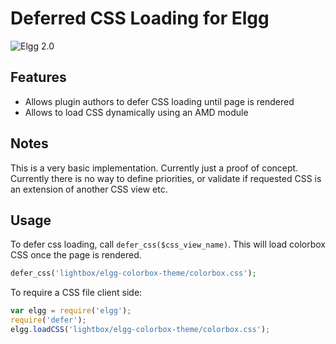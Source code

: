 Deferred CSS Loading for Elgg
=============================
![Elgg 2.0](https://img.shields.io/badge/Elgg-2.0.x-orange.svg?style=flat-square)

## Features

 * Allows plugin authors to defer CSS loading until page is rendered
 * Allows to load CSS dynamically using an AMD module

## Notes

This is a very basic implementation. Currently just a proof of concept.
Currently there is no way to define priorities, or validate if requested CSS is an extension of
another CSS view etc.

## Usage

To defer css loading, call `defer_css($css_view_name)`. This will load colorbox CSS once the page is rendered.

```php
defer_css('lightbox/elgg-colorbox-theme/colorbox.css');
```

To require a CSS file client side:

```js
var elgg = require('elgg');
require('defer');
elgg.loadCSS('lightbox/elgg-colorbox-theme/colorbox.css');
```
